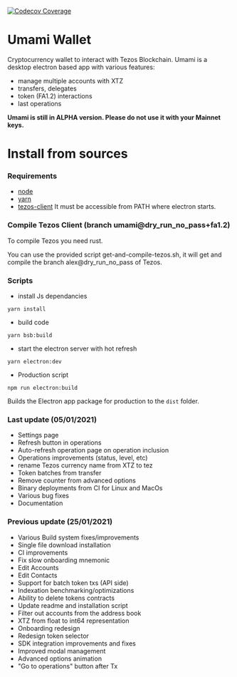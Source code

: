[![Codecov Coverage](https://img.shields.io/codecov/c/gitlab/nomadic-labs/ref-wallet/coverage.svg?style=flat-square)](https://codecov.io/gl/nomadic-labs/ref-wallet/)

Umami Wallet
===========================================================================

Cryptocurrency wallet to interact with Tezos Blockchain.
Umami is a desktop electron based app with various features:

- manage multiple accounts with XTZ
- transfers, delegates
- token (FA1.2) interactions
- last operations

__Umami is still in ALPHA version. Please do not use it with your Mainnet keys.__

# Install from sources

### Requirements

* [node](https://nodejs.org)
* [yarn](https://yarnpkg.com)
* [tezos-client](https://gitlab.com/tezos/tezos)
  It must be accessible from PATH where electron starts.

### Compile Tezos Client (branch umami@dry_run_no_pass+fa1.2)

To compile Tezos you need rust.

You can use the provided script get-and-compile-tezos.sh, it will get and compile the branch alex@dry_run_no_pass of Tezos.

### Scripts

* install Js dependancies

`yarn install`

* build code

`yarn bsb:build`

* start the electron server with hot refresh

`yarn electron:dev`

* Production script

`npm run electron:build`

Builds the Electron app package for production to the `dist` folder.

### Last update (05/01/2021)

- Settings page
- Refresh button in operations
- Auto-refresh operation page on operation inclusion
- Operations improvements (status, level, etc)
- rename Tezos currency name from XTZ to tez
- Token batches from transfer
- Remove counter from advanced options
- Binary deployments from CI for Linux and MacOs
- Various bug fixes
- Documentation

### Previous update (25/01/2021)

- Various Build system fixes/improvements
- Single file download installation
- CI improvements
- Fix slow onboarding mnemonic
- Edit Accounts
- Edit Contacts
- Support for batch token txs (API side)
- Indexation benchmarking/optimizations
- Ability to delete tokens contracts
- Update readme and installation script
- Filter out accounts from the address book
- XTZ from float to int64 representation
- Onboarding redesign
- Redesign token selector
- SDK integration improvements and fixes
- Improved modal management
- Advanced options animation
- "Go to operations" button after Tx
